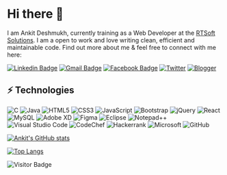# Hi there 👋
I am Ankit Deshmukh, currently training as a Web Developer at the [RTSoft Solutions](http://rtsoftsolutions.com/). I am a open to work and love writing clean, efficient and maintainable code. Find out more about me & feel free to connect with me here:

[![Linkedin Badge](https://img.shields.io/badge/-deshmukhankit-blue?style=flat-square&logo=Linkedin&logoColor=white&link=https://www.linkedin.com/in/deshmukhankit/)](https://www.linkedin.com/in/deshmukhankit/)
[![Gmail Badge](https://img.shields.io/badge/-deshmukhankit678@gmail.com-c14438?style=flat-square&logo=Gmail&logoColor=white&link=mailto:deshmukhankit678@gmail.com)](mailto:deshmukhankit678@gmail.com)
[![Facebook Badge](https://img.shields.io/badge/ankitdeshmukh-1877F2?style=flat-square&logo=facebook&logoColor=white&link=https://www.facebook.com/ankit.deshmukh.9809/)](https://www.facebook.com/ankit.deshmukh.9809/)
[![Twitter](https://img.shields.io/badge/ankitdeshmukh-%231DA1F2.svg?style=flat-square&logo=Twitter&logoColor=white&link=https://twitter.com/_ankit_deshmukh)](https://twitter.com/_ankit_deshmukh)
<a href="https://blogging-with-ankit.blogspot.com/" target="blank">![Blogger](https://img.shields.io/badge/Blog-FF5722?style=for-the-badge&logo=blogger&logoColor=white&link=https://blogging-with-ankit.blogspot.com/)</a>

## ⚡ Technologies
![C](https://img.shields.io/badge/c-%2300599C.svg?style=for-the-badge&logo=c&logoColor=white)
![Java](https://img.shields.io/badge/java-%23ED8B00.svg?style=for-the-badge&logo=java&logoColor=white)
![HTML5](https://img.shields.io/badge/html5-%23E34F26.svg?style=for-the-badge&logo=html5&logoColor=white)
![CSS3](https://img.shields.io/badge/css3-%231572B6.svg?style=for-the-badge&logo=css3&logoColor=white)
![JavaScript](https://img.shields.io/badge/javascript-%23323330.svg?style=for-the-badge&logo=javascript&logoColor=%23F7DF1E)
![Bootstrap](https://img.shields.io/badge/bootstrap-%23563D7C.svg?style=for-the-badge&logo=bootstrap&logoColor=white)
![jQuery](https://img.shields.io/badge/jquery-%230769AD.svg?style=for-the-badge&logo=jquery&logoColor=white)
![React](https://img.shields.io/badge/reactjs-%2320232a.svg?style=for-the-badge&logo=react&logoColor=%2361DAFB)
![MySQL](https://img.shields.io/badge/mysql-%2300f.svg?style=for-the-badge&logo=mysql&logoColor=white)
![Adobe XD](https://img.shields.io/badge/Adobe%20XD-470137?style=for-the-badge&logo=Adobe%20XD&logoColor=#FF61F6)
![Figma](https://img.shields.io/badge/figma-%23F24E1E.svg?style=for-the-badge&logo=figma&logoColor=white)
![Eclipse](https://img.shields.io/badge/Eclipse-FE7A16.svg?style=for-the-badge&logo=Eclipse&logoColor=white)
![Notepad++](https://img.shields.io/badge/Notepad++-90E59A.svg?style=for-the-badge&logo=notepad%2b%2b&logoColor=black)
![Visual Studio Code](https://img.shields.io/badge/Visual%20Studio%20Code-0078d7.svg?style=for-the-badge&logo=visual-studio-code&logoColor=white)
![CodeChef](https://img.shields.io/badge/CodeChef-%23964B00.svg?style=for-the-badge&logo=CodeChef&logoColor=white)
![Hackerrank](https://img.shields.io/badge/-Hackerrank-2EC866?style=for-the-badge&logo=HackerRank&logoColor=white)
![Microsoft](https://img.shields.io/badge/Microsoft-0078D4?style=for-the-badge&logo=microsoft&logoColor=white)
![GitHub](https://img.shields.io/badge/github-%23121011.svg?style=for-the-badge&logo=github&logoColor=white)

[![Ankit's GitHub stats](https://github-readme-stats.vercel.app/api?username=deshmukh-ankit&show_icons=true&theme=radical)](https://github.com/deshmukh-ankit/github-readme-stats)

[![Top Langs](https://github-readme-stats.vercel.app/api/top-langs/?username=deshmukh-ankit&langs_count=5)](https://github.com/deshmukh-ankit/github-readme-stats)

![Visitor Badge](https://visitor-badge.laobi.icu/badge?page_id=deshmukh-ankit.deshmukh-ankit)
